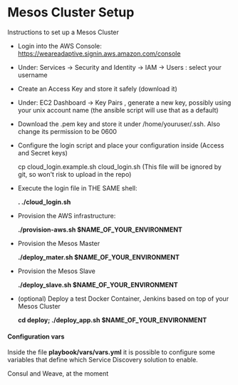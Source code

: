 Mesos Cluster Setup
============

Instructions to set up a Mesos Cluster

- Login into the AWS Console: https://weareadaptive.signin.aws.amazon.com/console

- Under: Services -> Security and Identity -> IAM -> Users : select your username

- Create an Access Key and store it safely (download it)

- Under: EC2 Dashboard -> Key Pairs , generate a new key, possibly using your unix account name (the ansible script will use that as a default)

- Download the .pem key and store it under /home/youruser/.ssh. Also change its permission to be 0600

- Configure the login script and place your configuration inside (Access and Secret keys)

  cp cloud_login.example.sh cloud_login.sh    (This file will be ignored by git, so won't risk to upload in the repo)
  
  
- Execute the login file in THE SAME shell:

  **. ./cloud_login.sh**

- Provision the AWS infrastructure:
 
  **./provision-aws.sh $NAME_OF_YOUR_ENVIRONMENT**

- Provision the Mesos Master

  **./deploy_mater.sh $NAME_OF_YOUR_ENVIRONMENT**

- Provision the Mesos Slave

  **./deploy_slave.sh $NAME_OF_YOUR_ENVIRONMENT**

- (optional) Deploy a test Docker Container, Jenkins based on top of your Mesos Cluster

  **cd deploy; ./deploy_app.sh $NAME_OF_YOUR_ENVIRONMENT**


#### Configuration vars

Inside the file **playbook/vars/vars.yml** it is possible to configure some variables that define which Service Discovery solution to enable.

Consul and Weave, at the moment 
